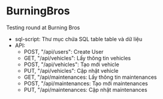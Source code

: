 # BurningBros
Testing round at Burning Bros

- sql-script: Thư mục chứa SQL table table và dữ liệu
- API:
  + POST, "/api/users": Create User
  + GET, "/api/vehicles": Lấy thông tin vehicles
  + POST, "/api/vehicles": Tạo mới vehicle
  + PUT, "/api/vehicles": Cập nhật vehicle
  + GET, "/api/maintenances: Lấy thông tin maintenances
  + POST, "/api/maintenances: Tạo mới maintenances
  + PUT, "/api/maintenances: Cập nhật maintenances
